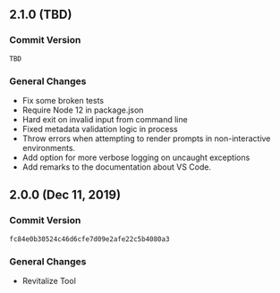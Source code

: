 ## 2.1.0 (TBD)

### Commit Version

`TBD`

### General Changes
* Fix some broken tests
* Require Node 12 in package.json
* Hard exit on invalid input from command line
* Fixed metadata validation logic in process
* Throw errors when attempting to render prompts in non-interactive
  environments.
* Add option for more verbose logging on uncaught exceptions
* Add remarks to the documentation about VS Code.

## 2.0.0 (Dec 11, 2019)

### Commit Version

`fc84e0b30524c46d6cfe7d09e2afe22c5b4080a3`

### General Changes
* Revitalize Tool



